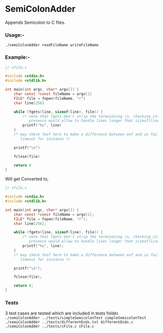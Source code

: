 # SemiColonAdder
Appends Semicolon to C files.


### Usage:- 
```
./semiColonAdder readFileName writeFileName
```

### Example:-
```C
// cFile.c

#include <stdio.h>
#include <stdlib.h>

int main(int argc, char* argv[]) {
    char const *const fileName = argv[1]
    FILE* file = fopen(fileName, "r") 
    char line[256]

    while (fgets(line, sizeof(line), file)) {
        /* note that fgets don't strip the terminating \n, checking its
           presence would allow to handle lines longer that sizeof(line) */
        printf("%s", line)
    }
    /* may check feof here to make a difference between eof and io failure -- network
       timeout for instance */

    printf("\n")

    fclose(file)

    return 0
}
```
Will get Converted to,
```C
// cFile.c

#include <stdio.h>
#include <stdlib.h>

int main(int argc, char* argv[]) {
    char const *const fileName = argv[1];
    FILE* file = fopen(fileName, "r");
    char line[256];

    while (fgets(line, sizeof(line), file)) {
        /* note that fgets don't strip the terminating \n, checking its
           presence would allow to handle lines longer that sizeof(line) */
        printf("%s", line);
    }
    /* may check feof here to make a difference between eof and io failure -- network
       timeout for instance */

    printf("\n");

    fclose(file);

    return 0;
}
```
### Tests
3 test cases are tested which are included in tests folder. <br />
`./semiColonAdder ../tests/simpleSemicolonTest simpleSemicolonTest` <br />
`./semiColonAdder ../tests/differentEnds.txt differentEnds.c` <br />
`./semiColonAdder ../tests/cFile.c cFile.c`
